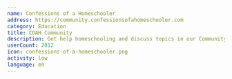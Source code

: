 ```yaml
---
name: Confessions of a Homeschooler
address: https://community.confessionsofahomeschooler.com
category: Education
title: COAH Community
description: Get help homeschooling and discuss topics in our Community Forum
userCount: 2012
icon: confessions-of-a-homeschooler.png
activity: low
language: en
---
```

